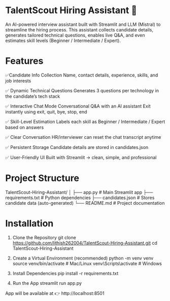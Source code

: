 # TalentScout Hiring Assistant 🤖

An AI-powered interview assistant built with Streamlit and LLM (Mistral)  to streamline the hiring process.
This assistant collects candidate details, generates tailored technical questions, enables live Q&A, and even estimates skill levels (Beginner / Intermediate / Expert).

# Features

✅Candidate Info Collection
Name, contact details, experience, skills, and job interests

✅ Dynamic Technical Questions
Generates 3 questions per technology in the candidate’s tech stack

✅ Interactive Chat Mode
Conversational Q&A with an AI assistant
Exit instantly using exit, quit, bye, stop, end

✅ Skill-Level Estimation
Labels each skill as Beginner / Intermediate / Expert based on answers

✅ Clear Conversation
HR/interviewer can reset the chat transcript anytime

✅ Persistent Storage
Candidate details are stored in candidates.json

✅ User-Friendly UI
Built with Streamlit → clean, simple, and professional

# Project Structure
TalentScout-Hiring-Assistant/
│
├── app.py                # Main Streamlit app
├── requirements.txt      # Python dependencies
├── candidates.json       # Stores candidate data (auto-generated)
└── README.md             # Project documentation

# Installation
1. Clone the Repository
git clone https://github.com/lithish262004/TalentScout-Hiring-Assistant.git
cd TalentScout-Hiring-Assistant

2. Create a Virtual Environment (recommended)
python -m venv venv
source venv/bin/activate   # Mac/Linux
venv\Scripts\activate      # Windows

3. Install Dependencies
pip install -r requirements.txt

4. Run the App
streamlit run app.py


App will be available at 👉 http://localhost:8501
